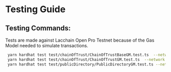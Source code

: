 # Testing Guide

## Testing Commands:

Tests are made against Lacchain Open Pro Testnet because of the Gas Model needed to simulate transactions.

```sh
 yarn hardhat test test/chainOfTrust/ChainOfTrustBaseGM.test.ts  --network lacchain
 yarn hardhat test test/chainOfTrust/ChainOfTrustGM.test.ts  --network lacchain
 yarn hardhat test test/publicDirectory/PublicDirectoryGM.test.ts --network lacchain
```
